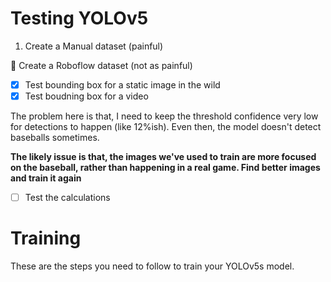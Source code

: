 # Testing YOLOv5

1. Create a Manual dataset (painful)

🚀 Create a Roboflow dataset (not as painful) 

- [x] Test bounding box for a static image in the wild 
- [x] Test boudning box for a video

The problem here is that, I need to keep the threshold confidence very low for detections to happen (like 12%ish). Even then, the model doesn't detect baseballs sometimes.

**The likely issue is that, the images we've used to train are more focused on the baseball, rather than happening in a real game. Find better images and train it again**

- [ ] Test the calculations

# Training

These are the steps you need to follow to train your YOLOv5s model.

